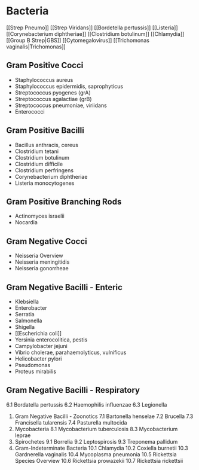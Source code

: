 # Bacteria
[[Strep Pneumo]]
[[Strep Viridans]]
[[Bordetella pertussis]]
[[Listeria]]
[[Corynebacterium diphtheriae]]
[[Clostridium botulinum]]
[[Chlamydia]]
[[Group B Strep|GBS]]
[[Cytomegalovirus]]
[[Trichomonas vaginalis|Trichomonas]]

## Gram Positive Cocci
- Staphylococcus aureus
- Staphylococcus epidermidis, saprophyticus
- Streptococcus pyogenes (grA)
- Streptococcus agalactiae (grB)
- Streptococcus pneumoniae, viriidans
- Enterococci
## Gram Positive Bacilli
- Bacillus anthracis, cereus
- Clostridium tetani
- Clostridium botulinum
- Clostridium difficile
- Clostridium perfringens
- Corynebacterium diphtheriae
- Listeria monocytogenes
## Gram Positive Branching Rods
- Actinomyces israelii
- Nocardia
## Gram Negative Cocci
- Neisseria Overview
- Neisseria meningitidis
- Neisseria gonorrheae
## Gram Negative Bacilli - Enteric
- Klebsiella
- Enterobacter
- Serratia
- Salmonella
- Shigella
- [[Escherichia coli]]
- Yersinia enterocolitica, pestis
- Campylobacter jejuni
- Vibrio cholerae, parahaemolyticus, vulnificus
- Helicobacter pylori
- Pseudomonas
- Proteus mirabilis
## Gram Negative Bacilli - Respiratory
6.1 Bordatella pertussis
6.2 Haemophilis influenzae
6.3 Legionella
1. Gram Negative Bacilli - Zoonotics
	7.1 Bartonella henselae
	7.2 Brucella
	7.3 Francisella tularensis
	7.4 Pasturella multocida
2. Mycobacteria
	8.1 Mycobacterium tuberculosis
	8.3 Mycobacterium leprae
3. Spirochetes
	9.1 Borrelia
	9.2 Leptospirosis
	9.3 Treponema pallidum
4. Gram-Indeterminate Bacteria
	10.1 Chlamydia
	10.2 Coxiella burnetii
	10.3 Gardnerella vaginalis
	10.4 Mycoplasma pneumonia
	10.5 Rickettsia Species Overview
	10.6 Rickettsia prowazekii
	10.7 Rickettsia rickettsii